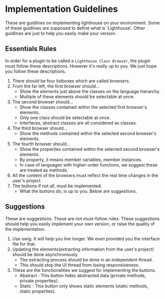 # Implementation Guidelines
These are guidlines on implementing lighthouse on your environment.
Some of these guidlines are supposed to define what is 'Lighthouse'.
Other guidlines are just to help you easily make your version.

## Essentials Rules
In order for a plugin to be called a ```Lighthouse Class Browser```,
the plugin must follow these descriptions. However it's really up to you.
We just hope you follow these descriptions.

1. There should be four listboxes which are called browsers.
2. From the far left, the first browser should...
    * Show the elements just above the classes on the language hierarchy.
    * Multiple of these elements should be selectable at once.
3. The second browser should...
    * Show the classes contained within the selected first browser's elements.
    * Only one class should be selectable at once.
    * Interfaces, abstract classes are all considered as classes.
4. The third browser should...
    * Show the methods contained within the selected second browser's elements.
5. The fourth browser should...
    * Show the properties contained within the selected second browser's elements.
    * By property, it means member variables, member instances.
    * In case of languages with higher-order functions, we suggest these are treated as methods.
6. All the content of the browsers must reflect the real time changes in the user's project.
7. The buttons if not all, must be implemented.
    * What the buttons do, is up to you. Below are suggestions.

## Suggestions
These are suggestions. These are not must-follow rules. These suggestions should
help you easily implement your own version, or raise the quality of the implementation.

1. Use swig. It will help you live longer. We even provided you the interface file for that.
2. Updating the elements(extracting information from the user's project) should be done asynchronously.
    * The extracting process should be done in an independent thread.
    * This should stop the UI thread from losing responsiveness.
3. These are the functionalities we suggest for implementing the buttons.
    * Abstract : This button hides abstracted data (private methods, private properties).
    * Static : This button only shows static elements (static methods, static properties).